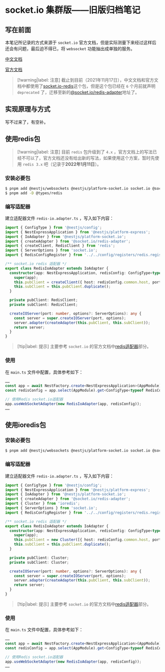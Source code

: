 # socket.io 集群版——旧版归档笔记

## 写在前面

本笔记所记录的方式来源于 `socket.io` 官方文档，但是实际测量下来经过这样后还会有问题，最后迫不得已，将 `websocket` 功能抽出成单独的服务。

[中文文档](https://docs.nestjs.cn/8/websockets?id=%e6%8b%93%e5%b1%95-socketio)

[官方文档](https://docs.nestjs.com/websockets/adapter)

> [!warning|label: 注意]
> 截止到目前（2021年11月17日），中文文档和官方文档中都使用了[socket.io-redis](https://www.npmjs.com/package/socket.io-redis)这个包，但是这个包已经在 `6` 个月前就声明 `deprecated` 了，迁移至新的[@socket.io/redis-adapter](https://www.npmjs.com/package/@socket.io/redis-adapter)地址了。

## 实现原理与方式

写不过来了，有空补。

## 使用redis包

> [!warning|label: 注意]
> 目前 `redis` 包升级到了 `4.x` ，官方文档上的写法已经不可以了，官方文档还没有给出新的写法，如果使用这个方案，暂时先使用 `redis 3.x` 吧（记录于**2022年1月11日**）。

### 安装必要包

```bash
$ pnpm add @nestjs/websockets @nestjs/platform-socket.io socket.io @socket.io/redis-adapter redis
$ pnpm add -D @types/redis
```

### 编写适配器

建立适配器文件 `redis-io.adapter.ts` ，写入如下内容：

```ts
import { ConfigType } from '@nestjs/config';
import { NestExpressApplication } from '@nestjs/platform-express';
import { IoAdapter } from '@nestjs/platform-socket.io';
import { createAdapter } from '@socket.io/redis-adapter';
import { createClient, RedisClient } from 'redis';
import { ServerOptions } from 'socket.io';
import { RedisConfigRegister } from '../../config/registers/redis.register';

/** socket.io redis 适配器 */
export class RedisIoAdapter extends IoAdapter {
  constructor(app: NestExpressApplication, redisConfig: ConfigType<typeof RedisConfigRegister>) {
    super(app);
    this.pubClient = createClient({ host: redisConfig.common.host, port: redisConfig.common.port });
    this.subClient = this.pubClient.duplicate();
  }

  private pubClient: RedisClient;
  private subClient: RedisClient;

  createIOServer(port: number, options?: ServerOptions): any {
    const server = super.createIOServer(port, options);
    server.adapter(createAdapter(this.pubClient, this.subClient));
    return server;
  }
}
```

> [!tip|label: 提示]
> 主要参考 `socket.io` 的官方文档中[redis适配器](https://socket.io/docs/v4/redis-adapter/)部分。

### 使用

在 `main.ts` 文件中配置，具体参考如下：

```ts
……
const app = await NestFactory.create<NestExpressApplication>(AppModule); 
const redisConfig = app.select(AppModule).get<ConfigType<typeof RedisConfigRegister>>(RedisConfigRegister. KEY); 

// 使用Redis socket.io适配器
app.useWebSocketAdapter(new RedisIoAdapter(app, redisConfig)); 
……
```

## 使用ioredis包

### 安装必要包

```bash
$ pnpm add @nestjs/websockets @nestjs/platform-socket.io socket.io @socket.io/redis-adapter ioredis
```

### 编写适配器

建立适配器文件 `redis-io.adapter.ts` ，写入如下内容：

```ts
import { ConfigType } from '@nestjs/config';
import { NestExpressApplication } from '@nestjs/platform-express';
import { IoAdapter } from '@nestjs/platform-socket.io';
import { createAdapter } from '@socket.io/redis-adapter';
import { Cluster } from 'ioredis';
import { ServerOptions } from 'socket.io';
import { RedisConfigRegister } from '../../config/registers/redis.register';

/** socket.io redis 适配器 */
export class RedisIoAdapter extends IoAdapter {
  constructor(app: NestExpressApplication, redisConfig: ConfigType<typeof RedisConfigRegister>) {
    super(app);
    this.pubClient = new Cluster([{ host: redisConfig.common.host, port: redisConfig.common.port }]);
    this.subClient = this.pubClient.duplicate();
  }

  private pubClient: Cluster;
  private subClient: Cluster;

  createIOServer(port: number, options?: ServerOptions): any {
    const server = super.createIOServer(port, options);
    server.adapter(createAdapter(this.pubClient, this.subClient));
    return server;
  }
}

```

> [!tip|label: 提示]
> 主要参考 `socket.io` 的官方文档中[redis适配器](https://socket.io/docs/v4/redis-adapter/)部分。

### 使用

在 `main.ts` 文件中配置，具体参考如下：

```ts
……
const app = await NestFactory.create<NestExpressApplication>(AppModule); 
const redisConfig = app.select(AppModule).get<ConfigType<typeof RedisConfigRegister>>(RedisConfigRegister. KEY); 

// 使用Redis socket.io适配器
app.useWebSocketAdapter(new RedisIoAdapter(app, redisConfig)); 
……
```
